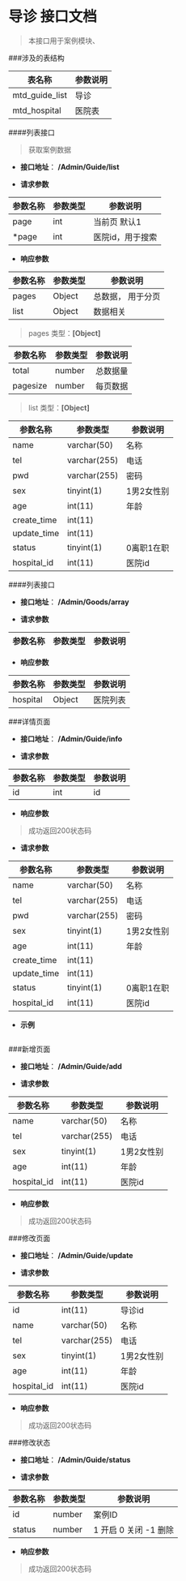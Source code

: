 # 导诊 接口文档

> 本接口用于案例模块、

###涉及的表结构

|  表名称  |  参数说明 |
| --------- |  ------- |
| mtd_guide_list| 导诊|
| mtd_hospital| 医院表|


####列表接口

> 获取案例数据

+ __接口地址__： __/Admin/Guide/list__

+ __请求参数__

|  参数名称  | 参数类型 | 参数说明 |
| --------- | -------- | ------- |
| page | int | 当前页 默认1 |
| *page | int | 医院id，用于搜索 |


+ __响应参数__

|  参数名称  | 参数类型 | 参数说明 |
| --------- | -------- | ------- |
| pages | Object | 总数据， 用于分页 |
| list | Object | 数据相关 |

>  pages 类型：__[Object]__

|  参数名称  | 参数类型 | 参数说明 |
| --------- | -------- | ------- |
| total | number | 总数据量  |
| pagesize | number |  每页数据 |

>  list 类型：__[Object]__

|  参数名称  | 参数类型 | 参数说明 |
| --------- | -------- | ------- |
| name | varchar(50) | 名称 |
| tel | varchar(255) | 电话 |
| pwd | varchar(255) | 密码 |
| sex | tinyint(1) | 1男2女性别 |
| age | int(11) | 年龄 |
| create_time | int(11) |  |
| update_time | int(11) |  |
| status | tinyint(1) | 0离职1在职 |
| hospital_id | int(11) | 医院id |



####列表接口

+ __接口地址__： __/Admin/Goods/array__

+ __请求参数__

|  参数名称  | 参数类型 | 参数说明 |
| --------- | -------- | ------- |


+ __响应参数__

|  参数名称  | 参数类型 | 参数说明 |
| --------- | -------- | ------- |
| hospital | Object | 医院列表 |



###详情页面

+ __接口地址__： __/Admin/Guide/info__

+ __请求参数__

|  参数名称  | 参数类型 | 参数说明 |
| --------- | -------- | ------- |
| id | int | id |


+ __响应参数__

> 成功返回200状态码

+ __请求参数__

|  参数名称  | 参数类型 | 参数说明 |
| --------- | -------- | ------- |
| name | varchar(50) | 名称 |
| tel | varchar(255) | 电话 |
| pwd | varchar(255) | 密码 |
| sex | tinyint(1) | 1男2女性别 |
| age | int(11) | 年龄 |
| create_time | int(11) |  |
| update_time | int(11) |  |
| status | tinyint(1) | 0离职1在职 |
| hospital_id | int(11) | 医院id |


+ __示例__

``` javascript

```

###新增页面

+ __接口地址__： __/Admin/Guide/add__

+ __请求参数__

|  参数名称  | 参数类型 | 参数说明 |
| --------- | -------- | ------- |
| name | varchar(50) | 名称 |
| tel | varchar(255) | 电话 |
| sex | tinyint(1) | 1男2女性别 |
| age | int(11) | 年龄 |
| hospital_id | int(11) | 医院id |


+ __响应参数__

> 成功返回200状态码



###修改页面

+ __接口地址__： __/Admin/Guide/update__

+ __请求参数__

|  参数名称  | 参数类型 | 参数说明 |
| --------- | -------- | ------- |
| id | int(11) | 导诊id |
| name | varchar(50) | 名称 |
| tel | varchar(255) | 电话 |
| sex | tinyint(1) | 1男2女性别 |
| age | int(11) | 年龄 |
| hospital_id | int(11) | 医院id |


+ __响应参数__

> 成功返回200状态码



###修改状态

+ __接口地址__： __/Admin/Guide/status__

+ __请求参数__

|  参数名称  | 参数类型 | 参数说明 |
| --------- | -------- | ------- |
| id | number |  案例ID |
| status | number | 1 开启  0 关闭  -1 删除  |


+ __响应参数__

> 成功返回200状态码